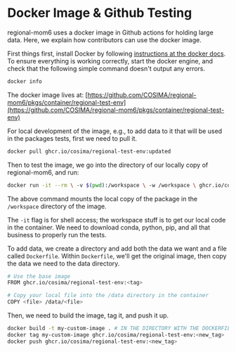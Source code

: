 # Docker Image & Github Testing

regional-mom6 uses a docker image in Github actions for holding large data. Here, we explain how contributors can use the docker image.

First things first, install Docker by following [instructions at the docker docs](https://docs.docker.com/get-started/). To ensure everything is working correctly, start the docker engine, and check that the following simple command doesn't output any errors.

```bash
docker info
```

The docker image lives at:
[https://github.com/COSIMA/regional-mom6/pkgs/container/regional-test-env](https://github.com/COSIMA/regional-mom6/pkgs/container/regional-test-env)

For local development of the image, e.g., to add data to it that will be used in the packages tests, first we need to pull it.

```bash
docker pull ghcr.io/cosima/regional-test-env:updated
```

Then to test the image, we go into the directory of our locally copy of regional-mom6, and run:

```bash
docker run -it --rm \ -v $(pwd):/workspace \ -w /workspace \ ghcr.io/cosima/regional-test-env:updated \ /bin/bash
```

The above command mounts the local copy of the package in the `/workspace` directory of the image.

The `-it` flag is for shell access; the workspace stuff is to get our local code in the container.
We need to download conda, python, pip, and all that business to properly run the tests.

To add data, we create a directory and add both the data we want and a file called `Dockerfile`.
Within `Dockerfile`, we'll get the original image, then copy the data we need to the data directory.

```bash
# Use the base image
FROM ghcr.io/cosima/regional-test-env:<tag>

# Copy your local file into the /data directory in the container
COPY <file> /data/<file>
```

Then, we need to build the image, tag it, and push it up.

```bash
docker build -t my-custom-image . # IN THE DIRECTORY WITH THE DOCKERFILE
docker tag my-custom-image ghcr.io/cosima/regional-test-env:<new_tag>
docker push ghcr.io/cosima/regional-test-env:<new_tag>
```
